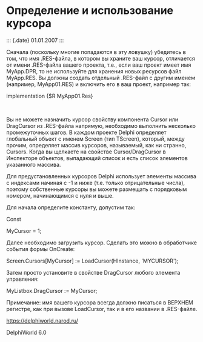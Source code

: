 Определение и использование курсора
===================================

::: {.date}
01.01.2007
:::

Сначала (поскольку многие попадаются в эту ловушку) убедитесь в том, что
имя .RES-файла, в котором вы храните ваш курсор, отличается от имени
.RES-файла вашего проекта, т.е., если ваш проект имеет имя MyApp.DPR, то
не используйте для хранения новых ресурсов файл MyApp.RES. Вы должны
создать отдельный .RES-файл с другим именем (например, MyApp01.RES) и
включить его в ваш проект, например так:

implementation {\$R MyApp01.Res}

 

Вы не можете назначить курсор свойству компонента Cursor или DragCursor
из .RES-файла напрямую, необходимо выполнить несколько промежуточных
шагов. В каждом проекте Delphi определяет глобальный объект с именем
Screen (тип TScreen), который, между прочим, определяет массив курсоров,
называемый, как ни странно, Cursors. Когда вы щелкаете на свойстве
Cursor/DragCursor в Инспекторе объектов, выпадающий список и есть список
элементов указанного массива.

Для предустановленных курсоров Delphi использует элементы массива с
индексами начиная с -1 и ниже (т.е. только отрицательные числа), поэтому
собственные курсоры вы можете размещать с порядковым номером,
начинающимся с нуля и выше.

Для начала определите константу, допустим так:

Const

MyCursor = 1;

Далее необходимо загрузить курсор. Сделать это можно в обработчике
события формы OnCreate:

Screen.Cursors\[MyCursor\] := LoadCursor(HInstance, \'MYCURSOR\');

Затем просто установите в свойстве DragCursor любого элемента
управления:

MyListbox.DragCursor := MyCursor;

Примечание: имя вашего курсора всегда должно писаться в ВЕРХНЕМ
регистре, как при вызове LoadCursor, так и в его названии в .RES-файле.

<https://delphiworld.narod.ru/>

DelphiWorld 6.0
